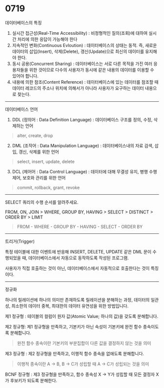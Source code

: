 # 0719

데이터베이스의 특징
1. 실시간 접근성(Real-Time Accessibility) : 비정형적인 질의(조회)에 대하여 실시간 처리에 의한 응답이 가능해야 한다
2. 지속적인 변화(Continuous Evloution) : 데이터베이스의 상태는 동적. 즉, 새로운 데이터의 삽입(Insert), 삭제(Delete), 갱신(Update)으로 최신의 데이터를 유지해야 한다.
3. 동시 공용(Concurrent Sharing) : 데이터베이스는 서로 다른 목적을 가진 여러 응용자들을 위한 것이므로 다수의 사용자가 동시에 같은 내용의 데이터를 이용할 수 있어야 합니다.
4. 내용에 의한 참조(Content Reference) : 데이터베이스에 있는 데이터를 참조할 때 데이터 레코드의 주소나 위치에 의해서가 아니라 사용자가 요구하는 데이터 내용으로 찾는다.
***
데이터베이스 언어
1. DDL (정의어 : Data Definition Language) : 데이터베이스 구조를 정의, 수정, 삭제하는 언어 
> alter, create, drop 

2. DML (조작어 : Data Manipulation Language) : 데이터베이스내의 자료 검색, 삽입, 갱신, 삭제를 위한 언어 
> select, insert, update, delete 

3. DCL (제어어 : Data Control Language) : 데이터에 대해 무결성 유지, 병행 수행 제어, 보호와 관리를 위한 언어 
>commit, rollback, grant, revoke 
***
SELECT 쿼리의 수행 순서를 알려주세요.

FROM, ON, JOIN > WHERE, GROUP BY, HAVING > SELECT > DISTINCT > ORDER BY > LIMIT

> FROM - WHERE - GROUP BY - HAVING - SELECT - ORDER BY
***
트리거(Trigger)

특정 테이블에 대한 이벤트에 반응해 INSERT, DELETE, UPDATE 같은 DML 문이 수행되었을 때, 데이터베이스에서 자동으로 동작하도록 작성된 프로그램.

사용자가 직접 호출하는 것이 아닌, 데이터베이스에서 자동적으로 호출한다는 것이 특징이다.
***
 정규화

하나의 릴레이션에 하나의 의미만 존재하도록 릴레이션을 분해하는 과정, 데이터의 일관성, 최소한의 데이터 중복, 최대한의 데이터 유연성을 위한 방법입니다.

제1 정규형 : 테이블의 컬럼이 원자 값(Atomic Value; 하나의 값)을 갖도록 분해합니다.

제2 정규형: 제1 정규형을 만족하고, 기본키가 아닌 속성이 기본키에 완전 함수 종속이도록 분해합니다.

> 완전 함수 종속이란 기본키의 부분집합이 다른 값을 결정하지 않는 것을 의미

제3 정규형 : 제2 정규형을 만족하고, 이행적 함수 종속을 없애도록 분해합니다.

> 이행적 종속이란 A → B, B → C가 성립할 때 A → C가 성립되는 것을 의미

BCNF 정규형 : 제3 정규형을 만족하고, 함수 종속성 X → Y가 성립할 때 모든 결정자 X가 후보키가 되도록 분해한다.